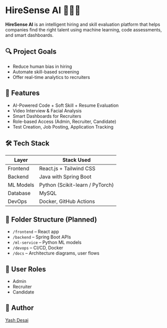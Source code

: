 # HireSense AI 👨‍💻🤖

**HireSense AI** is an intelligent hiring and skill evaluation platform that helps companies find the right talent using machine learning, code assessments, and smart dashboards.

## 🔍 Project Goals

- Reduce human bias in hiring
- Automate skill-based screening
- Offer real-time analytics to recruiters

## 🚀 Features

- AI-Powered Code + Soft Skill + Resume Evaluation
- Video Interview & Facial Analysis
- Smart Dashboards for Recruiters
- Role-based Access (Admin, Recruiter, Candidate)
- Test Creation, Job Posting, Application Tracking

## 🛠️ Tech Stack

| Layer       | Stack Used                        |
|-------------|-----------------------------------|
| Frontend    | React.js + Tailwind CSS           |
| Backend     | Java with Spring Boot             |
| ML Models   | Python (Scikit-learn / PyTorch)   |
| Database    | MySQL                             |
| DevOps      | Docker, GitHub Actions            |

## 📁 Folder Structure (Planned)

- `/frontend` – React app
- `/backend` – Spring Boot APIs
- `/ml-service` – Python ML models
- `/devops` – CI/CD, Docker
- `/docs` – Architecture diagrams, user flows

## 👥 User Roles

- Admin
- Recruiter
- Candidate

## 📌 Author

[Yash Desai](https://github.com/Yash-Desai)


